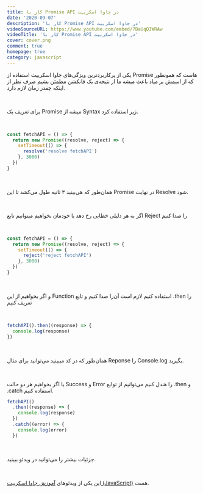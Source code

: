 ```yaml
---
title: کار با Promise API در جاوا اسکریپت
date: '2020-09-07'
description: 'کار با Promise API در جاوا اسکریپت'
videoSourceURL: https://www.youtube.com/embed/7BaUqQIWRAw
videoTitle: 'کار با Promise API در جاوا اسکریپت'
cover: cover.png
comment: true
homepage: true
category: javascript
---
```


یکی از پرکاربردترین ویژگی‌های جاوا اسکریپت استفاده از Promise هاست که همونطور که از اسمش بر میاد باعث میشه ما از نتیجه‌ی یک فانکشن مطمئن بشیم صرف نظر از اینکه چقدر زمان لازم دارد.

<br />

برای تعریف یک Promise میشه از Syntax زیر استفاده کرد.

<br />

```javascript
const fetchAPI = () => {
  return new Promise((resolve, reject) => {
    setTimeout(() => {
      resolve('resolve fetchAPI')
    }, 3000)
  })
}
```

<br />

همان‌طور که هی‌بینید ۳ ثانیه طول می‌کشد تا این Promise در نهایت Resolve شود.

<br />

اگر به هر دلیلی خطایی رخ دهد یا خودمان بخواهیم میتوانیم تابع Reject را صدا کنیم

<br />

```javascript
const fetchAPI = () => {
  return new Promise((resolve, reject) => {
    setTimeout(() => {
      reject('reject fetchAPI')
    }, 3000)
  })
}
```

<br />

و اگر بخواهیم از این Function استفاده کنیم لازم است آن‌را صدا کنیم و تابع .then را تعریف کنیم

<br />

```javascript
fetchAPI().then((response) => {
  console.log(response)
})
```

<br />

همان‌طور که در کد میبینید می‌توانید برای مثال Reponse را Console.log بگیرید.

<br />

یا اگر بخواهیم هر دو حالت Success و Error را هندل کنیم می‌توانیم از توابع .then و .catch استفاده کنیم.

```javascript
fetchAPI()
  .then((response) => {
    console.log(response)
  })
  .catch((error) => {
    console.log(error)
  })
```

<br />

جزئیات بیشتر را می‌توانید در ویدئو ببینید.

<br />

این یکی از ویدئو‌های
[آموزش جاوا اسکریپت (JavaScript)](https://maktabkhooneh.org/course/%D8%A2%D9%85%D9%88%D8%B2%D8%B4-%D8%AC%D8%A7%D9%88%D8%A7-%D8%A7%D8%B3%DA%A9%D8%B1%DB%8C%D9%BE%D8%AA-mk1122/)
هست.
